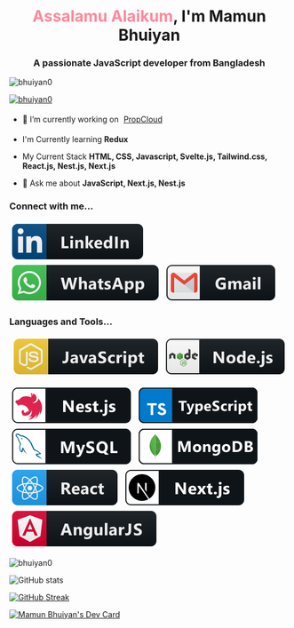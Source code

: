 
<h1 align="center"> <span style="color:#f89">Assalamu Alaikum</span>, I'm Mamun Bhuiyan</h1>
<h3 align="center">A passionate JavaScript developer from Bangladesh</h3>

<p align="left"> <img src="https://komarev.com/ghpvc/?username=bhuiyan0&label=Profile%20views&color=0e75b6&style=flat" alt="bhuiyan0" /> </p>

<p align="left"> <a href="https://github.com/ryo-ma/github-profile-trophy"><img src="https://github-profile-trophy.vercel.app/?username=bhuiyan0" alt="bhuiyan0" /></a> </p>

- 🔭 I’m currently working on <a style="display: inline-block;margin:5px;" href="https://propcloud.no" target="_blank">PropCloud</a>

-  I'm Currently learning **Redux**
-  My Current Stack **HTML, CSS, Javascript, Svelte.js, Tailwind.css, React.js, Nest.js, Next.js**

- 💬 Ask me about **JavaScript, Next.js, Nest.js**


### Connect with me...
<p align="left">
	<a style="display: inline-block;margin:5px;" href="https://linkedin.com/in/mamun0">
	<img src="icons/social/linkedin.svg" alt="linkedin" style="vertical-align:top;"></a>
	<a style="display: inline-block;margin:5px;" href="https://wa.me/8801612793518">
	<img src="icons/social/whatsapp.svg" alt="whatsapp" style="vertical-align:top;"></a>
	<a style="display: inline-block;margin:5px;" href="mailto:mamunbhuiyan919@gmail.com">
	<img src="icons/social/gmail.svg" alt="gmail" style="vertical-align:top;"></a>
</p>

### Languages and Tools...

<p align="center">
  <a style="display: inline-block;margin:5px;" href="https://www.javascript.com"><img src="icons/js.svg" alt="js" style="vertical-align:top;"></a>
 <a style="display: inline-block;margin:5px;" href="https://nodejs.org"><img src="icons/nodejs.svg" alt="nodejs" style="vertical-align:top;"></a>
 	
 <a style="display: inline-block;margin:5px;" href="https://www.nestjs.com"><img src="icons/nestjs.svg" alt="nestjs" style="vertical-align:top;"></a>
<a style="display: inline-block;margin:5px;" href="https://www.typescriptlang.org"><img src="icons/typescript.svg" alt="typescript" style="vertical-align:top;"></a>
 <a style="display: inline-block;margin:5px;" href="https://www.mysql.com"><img src="icons/mysql.svg" alt="mysql" style="vertical-align:top;"></a>
 <a style="display: inline-block;margin:5px;" href="https://www.mongodb.com"><img src="icons/mongodb.svg" alt="mongodb" style="vertical-align:top;"></a>
 <a style="display: inline-block;margin:5px;" href="https://www.reactjs.org"><img src="icons/react.svg" alt="react" style="vertical-align:top;"></a>
 <a style="display: inline-block;margin:5px;" href="https://www.nextjs.org"><img src="icons/nextjs.svg" alt="nextjs" style="vertical-align:top;"></a>
<a style="display: inline-block;margin:5px;" href="https://angularjs.org"><img src="icons/angular.svg" alt="angular" style="vertical-align:top;"></a>
 </p>

<p><img align="center" src="https://github-readme-stats.vercel.app/api/top-langs?username=bhuiyan0&show_icons=true&locale=en&layout=compact&theme=radical" alt="bhuiyan0" /></p>

![ GitHub stats](https://github-readme-stats.vercel.app/api?username=bhuiyan0&show_icons=true&theme=radical)



[![GitHub Streak](https://github-readme-streak-stats.herokuapp.com/?user=bhuiyan0&theme=dark)](https://git.io/streak-stats)

<a href="https://app.daily.dev/bhuiyan0"><img src="https://api.daily.dev/devcards/fa655fda4a574de780cda08c5e171c9c.png?r=i69" width="400" alt="Mamun Bhuiyan's Dev Card"/></a>

